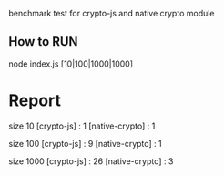 benchmark test for crypto-js and native crypto module

## How to RUN
node index.js [10|100|1000|1000]

# Report
size 10
[crypto-js] : 1
[native-crypto] : 1

size 100
[crypto-js] : 9
[native-crypto] : 1

size 1000
[crypto-js] : 26
[native-crypto] : 3
